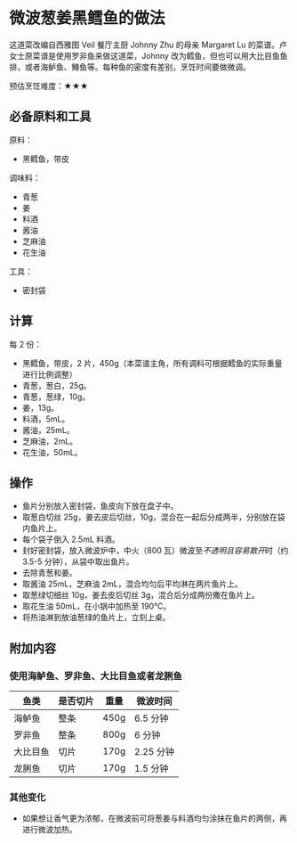 # 微波葱姜黑鳕鱼的做法

这道菜改编自西雅图 Veil 餐厅主厨 Johnny Zhu 的母亲 Margaret Lu 的菜谱。卢女士原菜谱是使用罗非鱼来做这道菜，Johnny 改为鳕鱼，但也可以用大比目鱼鱼排，或者海鲈鱼、鳟鱼等。每种鱼的密度有差别，烹饪时间要做微调。

预估烹饪难度：★★★

## 必备原料和工具

原料：

- 黑鳕鱼，带皮

调味料：

- 青葱
- 姜
- 料酒
- 酱油
- 芝麻油
- 花生油

工具：

- 密封袋

## 计算

每 2 份：

- 黑鳕鱼，带皮，2 片，450g（本菜谱主角，所有调料可根据鳕鱼的实际重量进行比例调整）
- 青葱，葱白，25g。
- 青葱，葱绿，10g。
- 姜，13g。
- 料酒，5mL。
- 酱油，25mL。
- 芝麻油，2mL。
- 花生油，50mL。

## 操作

- 鱼片分别放入密封袋，鱼皮向下放在盘子中。
- 取葱白切丝 25g，姜去皮后切丝，10g，混合在一起后分成两半，分别放在袋内鱼片上。
- 每个袋子倒入 2.5mL 料酒。
- 封好密封袋，放入微波炉中，中火（800 瓦）微波至*不透明且容易散开*时（约 3.5-5 分钟），从袋中取出鱼片。
- 去除青葱和姜。
- 取酱油 25mL，芝麻油 2mL，混合均匀后平均淋在两片鱼片上。
- 取葱绿切细丝 10g，姜去皮后切丝 3g，混合后分成两份撒在鱼片上。
- 取花生油 50mL，在小锅中加热至 190℃。
- 将热油淋到放油葱绿的鱼片上，立刻上桌。

## 附加内容

### 使用海鲈鱼、罗非鱼、大比目鱼或者龙脷鱼

| 鱼类     | 是否切片 | 重量 | 微波时间  |
|----------|----------|------|-----------|
| 海鲈鱼   | 整条     | 450g | 6.5 分钟  |
| 罗非鱼   | 整条     | 800g | 6 分钟    |
| 大比目鱼 | 切片     | 170g | 2.25 分钟 |
| 龙脷鱼   | 切片     | 170g | 1.5 分钟  |

### 其他变化

- 如果想让香气更为浓郁，在微波前可将葱姜与料酒均匀涂抹在鱼片的两侧，再进行微波加热。